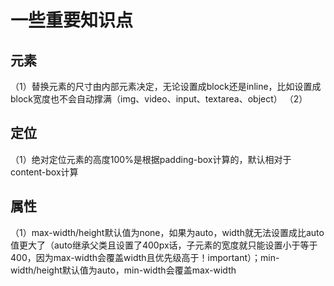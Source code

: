 # 一些重要知识点
## 元素
（1）替换元素的尺寸由内部元素决定，无论设置成block还是inline，比如设置成block宽度也不会自动撑满（img、video、input、textarea、object）
（2）
## 定位
（1）绝对定位元素的高度100%是根据padding-box计算的，默认相对于content-box计算
## 属性
（1）max-width/height默认值为none，如果为auto，width就无法设置成比auto值更大了（auto继承父类且设置了400px话，子元素的宽度就只能设置小于等于400，因为max-width会覆盖width且优先级高于！important）；min-width/height默认值为auto，min-width会覆盖max-width